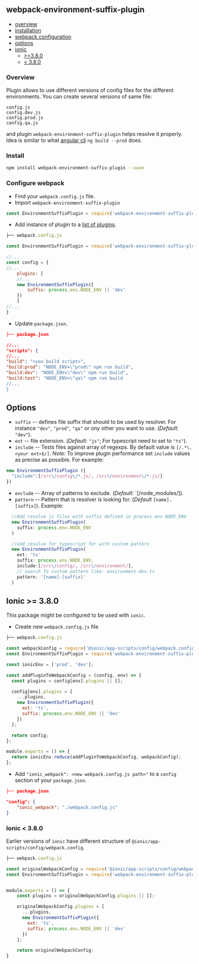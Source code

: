 ## webpack-environment-suffix-plugin

- [overview](#overview)
- [installation](#installation)
- [webpack configuration](#configure-webpack)
- [options](#options)
- [ionic](#ionic--380)
    - [>=3.8.0](#ionic--380)
    - [< 3.8.0](#ionic--380-1)

### Overview
Plugin allows to use different versions of config files for the different environments. You can create several versions of same file:
```
config.js
config.dev.js
config.prod.js
config.qa.js
```
and plugin `webpack-environment-suffix-plugin` helps  resolve it properly. Idea is similar to what [angular cli](https://github.com/angular/angular-cli/wiki/build) `ng build --prod` does.

### Install
```sh
npm install webpack-environment-suffix-plugin --save
```

### Configure webpack
- Find your `webpack.config.js` file.
- Import `webpack-environment-suffix-plugin`
```js
const EnvironmentSuffixPlugin = require('webpack-environment-suffix-plugin');
```
- Add instance of plugin to a [list of plugins](https://webpack.js.org/concepts/plugins/#usage).
```js
├── webpack.config.js

const EnvironmentSuffixPlugin = require('webpack-environment-suffix-plugin');

//...
const config = {
//...
    plugins: [
    //...
    new EnvironmentSuffixPlugin({
        suffix: process.env.NODE_ENV || 'dev'
    })
    ]
//...
}
```
- Update `package.json`.
```json
├── package.json

//...
"scripts": {
//...
"build": "<you build script>",
"build:prod": "NODE_ENV=\"prod\" npm run build",
"build:dev": "NODE_ENV=\"dev\" npm run build",
"build:test": "NODE_ENV=\"qa\" npm run build
//...
}
```

## Options
- `suffix` -- defines file suffix that should to be used by resolver. For instance `"dev"`, `"prod"`, `"qa"` or ony other you want to use. (*Default*: `"dev"`).
- `ext` -- file extension. (*Default*: `"js"`; For typescript need to set to `"ts"`).
- `include` -- Tests files against array of regexps. By default value is `[/.*\.<your ext>$/]`. 
*Note:* To improve plugin performance set `include` values as precise as possible.
For example:
```js 
new EnvironmentSuffixPlugin ({ 
  "include":[/src\/config\/*.js/, /src\/environment\/*.js/]
})
``` 
- `exclude` -- Array of patterns to exclude. (*Default:* `[/node_modules/]).
- `pattern` -- Pattern that is resolver is looking for. (*Default* `[name].[suffix]`). 
Example: 
```js
  //Add resolve js files with suffix defined in process.env.NODE_ENV
  new EnvironmentSuffixPlugin(
    suffix: process.env.NODE_ENV
  )

  //add resolve for typescript for with custom pattern
  new EnvironmentSuffixPlugin(
    ext: 'ts'
    suffix: process.env.NODE_ENV,
    include:[/src\/config/, /src\/environment/],
    // search fo custom pattern like: environment-dev.ts
    pattern: '[name]-[suffix]'
  )
```


## Ionic >= 3.8.0
This package might be configured to be used with `ionic`.

- Create new `webpack.config.js` file
```js
├── webpack.config.js

const webpackConfig = require('@ionic/app-scripts/config/webpack.config');
const EnvironmentSuffixPlugin = require('webpack-environment-suffix-plugin');

const ionicEnv = ['prod', 'dev'];

const addPluginToWebpackConfig = (config, env) => {
  const plugins = config[env].plugins || [];

  config[env].plugins = [
    ...plugins,
    new EnvironmentSuffixPlugin({
      ext: 'ts',
      suffix: process.env.NODE_ENV || 'dev'
    })
  ];

  return config;
};

module.exports = () => {
  return ionicEnv.reduce(addPluginToWebpackConfig, webpackConfig);
};

```

- Add `"ionic_webpack": <new webpack.config.js path>"` to a `config` section of your `package.json`.
```json
├── package.json

"config": {
    "ionic_webpack": "./webpack.config.js" 
}
```

### Ionic < 3.8.0
Earlier versions of `ionic` have different structure of `@ionic/app-scripts/config/webpack.config`.

```js
├── webpack.config.js

const originalWebpackConfig = require('@ionic/app-scripts/config/webpack.config');
const EnvironmentSuffixPlugin = require('webpack-environment-suffix-plugin');


module.exports = () => {
    const plugins = originalWebpackConfig.plugins || [];

    originalWebpackConfig.plugins = [
      ...plugins,
      new EnvironmentSuffixPlugin({
        ext: 'ts',
        suffix: process.env.NODE_ENV || 'dev'
      })
    ];

    return originalWebpackConfig;
}
```